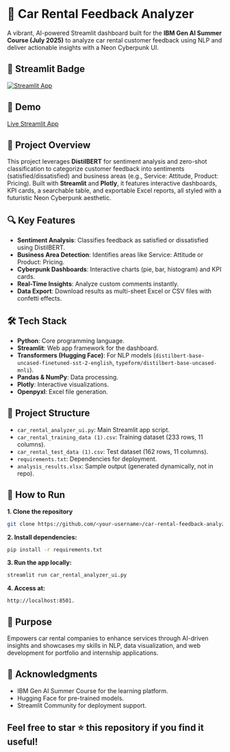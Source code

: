 # 🚗 Car Rental Feedback Analyzer

A vibrant, AI-powered Streamlit dashboard built for the **IBM Gen AI Summer Course (July 2025)** to analyze car rental customer feedback using NLP and deliver actionable insights with a Neon Cyberpunk UI.

## 🌟 Streamlit Badge
[![Streamlit App](https://static.streamlit.io/badges/streamlit_badge_black_white.svg)](https://carrentalfeedbackanalyzer-ibm-shalvisurve.streamlit.app)

## 🌟 Demo
[Live Streamlit App](https://carrentalfeedbackanalyzer-ibm-shalvisurve.streamlit.app)

## 📖 Project Overview
This project leverages **DistilBERT** for sentiment analysis and zero-shot classification to categorize customer feedback into sentiments (satisfied/dissatisfied) and business areas (e.g., Service: Attitude, Product: Pricing). Built with **Streamlit** and **Plotly**, it features interactive dashboards, KPI cards, a searchable table, and exportable Excel reports, all styled with a futuristic Neon Cyberpunk aesthetic.

## 🔍 Key Features
- **Sentiment Analysis**: Classifies feedback as satisfied or dissatisfied using DistilBERT.
- **Business Area Detection**: Identifies areas like Service: Attitude or Product: Pricing.
- **Cyberpunk Dashboards**: Interactive charts (pie, bar, histogram) and KPI cards.
- **Real-Time Insights**: Analyze custom comments instantly.
- **Data Export**: Download results as multi-sheet Excel or CSV files with confetti effects.

## 🛠️ Tech Stack
- **Python**: Core programming language.
- **Streamlit**: Web app framework for the dashboard.
- **Transformers (Hugging Face)**: For NLP models (`distilbert-base-uncased-finetuned-sst-2-english`, `typeform/distilbert-base-uncased-mnli`).
- **Pandas & NumPy**: Data processing.
- **Plotly**: Interactive visualizations.
- **Openpyxl**: Excel file generation.

## 📂 Project Structure
- `car_rental_analyzer_ui.py`: Main Streamlit app script.
- `car_rental_training_data (1).csv`: Training dataset (233 rows, 11 columns).
- `car_rental_test_data (1).csv`: Test dataset (162 rows, 11 columns).
- `requirements.txt`: Dependencies for deployment.
- `analysis_results.xlsx`: Sample output (generated dynamically, not in repo).

## 🚀 How to Run
**1. Clone the repository**
   ```bash
   git clone https://github.com/<your-username>/car-rental-feedback-analyzer.git
   ```

**2. Install dependencies:**
   ```bash
   pip install -r requirements.txt
   ```

**3. Run the app locally:**
   ```bash
   streamlit run car_rental_analyzer_ui.py
   ```

**4. Access at:**
   ```
   http://localhost:8501.
   ```

## 🎯 Purpose
Empowers car rental companies to enhance services through AI-driven insights and showcases my skills in NLP, data visualization, and web development for portfolio and internship applications.


## 🙌 Acknowledgments
- IBM Gen AI Summer Course for the learning platform.
- Hugging Face for pre-trained models.
- Streamlit Community for deployment support.


## Feel free to star ⭐ this repository if you find it useful!
